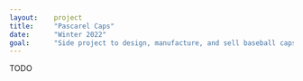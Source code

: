 ```yaml
---
layout:    project
title:     "Pascarel Caps"
date:      "Winter 2022"
goal:      "Side project to design, manufacture, and sell baseball caps using high-quality fabrics."
---
```


TODO
